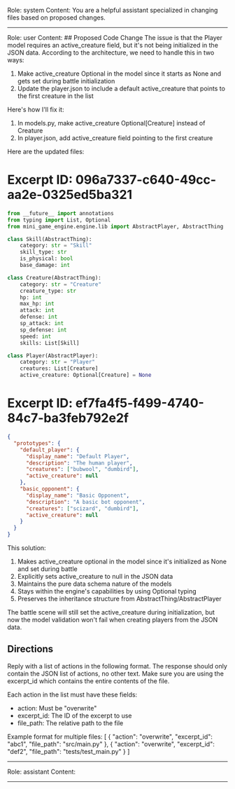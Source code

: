 Role: system
Content: You are a helpful assistant specialized in changing files based on proposed changes.
__________________
Role: user
Content: ## Proposed Code Change
The issue is that the Player model requires an active_creature field, but it's not being initialized in the JSON data. According to the architecture, we need to handle this in two ways:

1. Make active_creature Optional in the model since it starts as None and gets set during battle initialization
2. Update the player.json to include a default active_creature that points to the first creature in the list

Here's how I'll fix it:

1. In models.py, make active_creature Optional[Creature] instead of Creature
2. In player.json, add active_creature field pointing to the first creature

Here are the updated files:

# Excerpt ID: 096a7337-c640-49cc-aa2e-0325ed5ba321
```python main_game/models.py
from __future__ import annotations
from typing import List, Optional
from mini_game_engine.engine.lib import AbstractPlayer, AbstractThing

class Skill(AbstractThing):
    category: str = "Skill"
    skill_type: str
    is_physical: bool
    base_damage: int

class Creature(AbstractThing):
    category: str = "Creature"
    creature_type: str
    hp: int
    max_hp: int
    attack: int
    defense: int 
    sp_attack: int
    sp_defense: int
    speed: int
    skills: List[Skill]

class Player(AbstractPlayer):
    category: str = "Player"
    creatures: List[Creature]
    active_creature: Optional[Creature] = None
```

# Excerpt ID: ef7fa4f5-f499-4740-84c7-ba3feb792e2f
```json main_game/content/player.json
{
  "prototypes": {
    "default_player": {
      "display_name": "Default Player",
      "description": "The human player",
      "creatures": ["bubwool", "dumbird"],
      "active_creature": null
    },
    "basic_opponent": {
      "display_name": "Basic Opponent",
      "description": "A basic bot opponent",
      "creatures": ["scizard", "dumbird"],
      "active_creature": null
    }
  }
}
```

This solution:
1. Makes active_creature optional in the model since it's initialized as None and set during battle
2. Explicitly sets active_creature to null in the JSON data
3. Maintains the pure data schema nature of the models
4. Stays within the engine's capabilities by using Optional typing
5. Preserves the inheritance structure from AbstractThing/AbstractPlayer

The battle scene will still set the active_creature during initialization, but now the model validation won't fail when creating players from the JSON data.

## Directions
Reply with a list of actions in the following format. The response should only contain the JSON list of actions, no other text.
Make sure you are using the excerpt_id which contains the entire contents of the file.

Each action in the list must have these fields:
- action: Must be "overwrite"
- excerpt_id: The ID of the excerpt to use
- file_path: The relative path to the file

Example format for multiple files:
[
    {
        "action": "overwrite",
        "excerpt_id": "abc1",
        "file_path": "src/main.py"
    },
    {
        "action": "overwrite",
        "excerpt_id": "def2",
        "file_path": "tests/test_main.py"
    }
]
__________________
Role: assistant
Content: 
__________________
